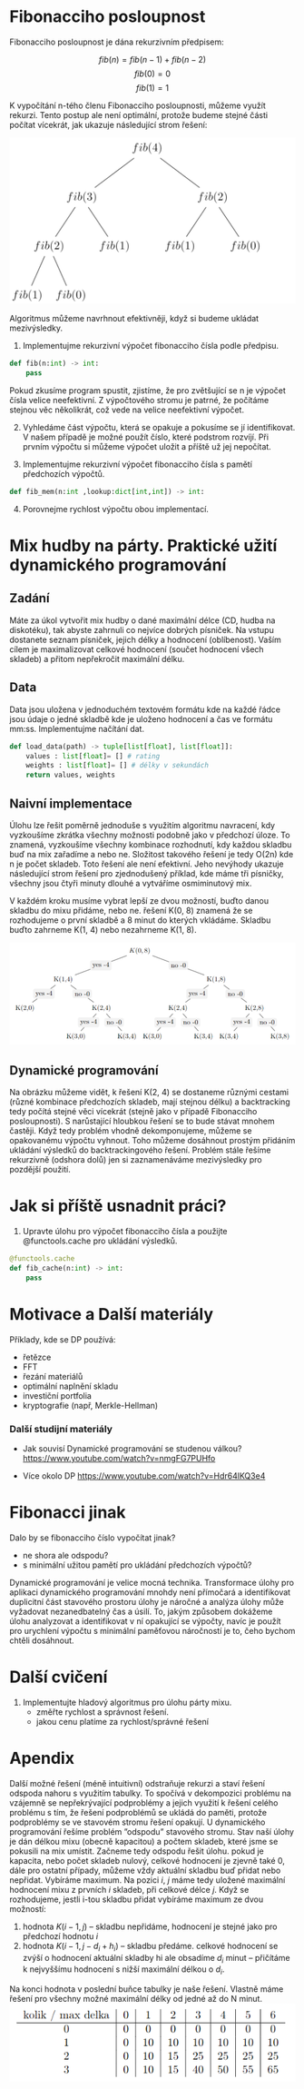 
# Fibonacciho posloupnost

Fibonacciho posloupnost je dána rekurzivním předpisem:

$$fib(n) = fib(n − 1) + fib(n − 2)$$
$$fib(0) = 0$$
$$fib(1) = 1$$

K vypočítání n-tého členu Fibonacciho posloupnosti, můžeme využít rekurzi. Tento postup ale
není optimální, protože budeme stejné části počítat vícekrát, jak ukazuje následující strom řešení:


![Výpočet n-tého čísla fibonacciho posloupnosti](img/tree.png)

Algoritmus můžeme navrhnout efektivněji, když si budeme ukládat mezivýsledky.

1. Implementujme rekurzivní výpočet fibonacciho čísla podle předpisu.
```python
def fib(n:int) -> int:
    pass
```


Pokud zkusíme program spustit, zjistíme, že pro zvětšující se n je výpočet čísla velice neefektivní. Z výpočtového stromu je patrné, že počítáme stejnou věc několikrát, což vede na velice neefektivní výpočet. 


2. Vyhledáme část výpočtu, která se opakuje a pokusíme se jí identifikovat. V našem případě je možné použít číslo, které podstrom rozvíjí. Při prvním výpočtu si můžeme výpočet uložit a příště už jej nepočítat. 

3. Implementujme rekurzivní výpočet fibonacciho čísla s pamětí předchozích výpočtů. 

```python
def fib_mem(n:int ,lookup:dict[int,int]) -> int:

```

4. Porovnejme rychlost výpočtu obou implementací. 


# Mix hudby na párty. Praktické užití dynamického programování

## Zadání
Máte za úkol vytvořit mix hudby o dané maximální délce (CD, hudba na diskotéku), tak abyste zahrnuli co nejvíce dobrých písniček. 
Na vstupu dostanete seznam písniček, jejich délky a hodnocení
(oblíbenost). Vaším cílem je maximalizovat celkové hodnocení (součet hodnocení všech skladeb) a
přitom nepřekročit maximální délku.



## Data
Data jsou uložena v jednoduchém textovém formátu kde na každé řádce jsou údaje o jedné skladbě
kde je uloženo hodnocení a čas ve formátu mm:ss. Implementujme načítání dat. 

```python
def load_data(path) -> tuple[list[float], list[float]]:
    values : list[float]= [] # rating
    weights : list[float]= [] # délky v sekundách
    return values, weights
```


## Naivní implementace

Úlohu lze řešit poměrně jednoduše s využitím algoritmu navracení, kdy vyzkoušíme zkrátka
všechny možnosti podobně jako v předchozí úloze. To znamená, vyzkoušíme všechny kombinace
rozhodnutí, kdy každou skladbu buď na mix zařadíme a nebo ne. Složitost takového řešení je tedy
O(2n) kde n je počet skladeb. Toto řešení ale není efektivní. Jeho nevýhody ukazuje následující strom řešení pro zjednodušený příklad, kde máme tři písničky, všechny jsou čtyři minuty dlouhé a vytváříme osmiminutový mix.

V každém kroku musíme vybrat lepší ze dvou možností, buďto danou skladbu do mixu přidáme,
nebo ne. řešení K(0, 8) znamená že se rozhodujeme o první skladbě a 8 minut do kterých vkládáme.
Skladbu buďto zahrneme K(1, 4) nebo nezahrneme K(1, 8).

![knapsack](img/knapsack.png)



##  Dynamické programování
Na obrázku můžeme vidět, k řešení K(2, 4) se dostaneme různými cestami (různé kombinace předchozích skladeb, mají stejnou délku) a backtracking tedy počítá stejné věci vícekrát (stejně jako
v případě Fibonacciho posloupnosti). S narůstající hloubkou řešení se to bude stávat mnohem
častěji. Když tedy problém vhodně dekomponujeme, můžeme se opakovanému výpočtu vyhnout.
Toho můžeme dosáhnout prostým přidáním ukládání výsledků do backtrackingového řešení. Problém stále řešíme rekurzivně (odshora dolů) jen si zaznamenáváme mezivýsledky pro pozdější
použití.


# Jak si příště usnadnit práci? 
1. Upravte úlohu pro výpočet fibonacciho čísla a použijte @functools.cache pro ukládání výsledků. 
```python 
@functools.cache
def fib_cache(n:int) -> int:
    pass
```


# Motivace a Další materiály


Příklady, kde se DP používá: 
- řetězce
- FFT
- řezání materiálů
- optimální naplnění skladu
- investiční portfolia
- kryptografie (např, Merkle-Hellman)

### Další studijní materiály
- Jak souvisí Dynamické programování se studenou válkou? https://www.youtube.com/watch?v=nmgFG7PUHfo

- Více okolo DP https://www.youtube.com/watch?v=Hdr64lKQ3e4



# Fibonacci jinak 
Dalo by se fibonacciho číslo vypočítat jinak? 
- ne shora ale odspodu? 
- s minimální užitou pamětí pro ukládání předchozích výpočtů? 

Dynamické programování je velice mocná technika. Transformace úlohy pro aplikaci dynamického programování mnohdy není přímočará a identifikovat duplicitní část stavového prostoru úlohy je náročné a analýza úlohy  může vyžadovat nezanedbatelný čas a úsilí. To, jakým způsobem dokážeme úlohu analyzovat a identifikovat v ní opakující se výpočty, navíc je použít pro urychlení výpočtu s minimální paměťovou náročností je to, čeho bychom chtěli dosáhnout. 


# Další cvičení
1. Implementujte hladový algoritmus pro úlohu párty mixu. 
    - změřte rychlost a správnost řešení. 
    - jakou cenu platíme za rychlost/správné řešení


# Apendix

Další možné řešení (méně intuitivní) odstraňuje rekurzi a staví řešení odspoda nahoru s využitím tabulky. 
To spočívá v dekompozici problému na vzájemně se nepřekrývající podproblémy a jejich využití k řešení celého problému s tím, že řešení podproblémů se ukládá do paměti, protože podproblémy se ve stavovém stromu řešení opakují. 
U dynamického programování řešíme problém ”odspodu” stavového stromu. Stav naší úlohy je dán délkou mixu (obecně kapacitou) a počtem skladeb, které jsme se pokusili na mix umístit. Začneme tedy odspodu řešit úlohu. pokud je kapacita, nebo počet skladeb nulový, celkové hodnocení je zjevně také 0, dále pro ostatní případy, můžeme vždy aktuální skladbu buď přidat nebo nepřidat. 
Vybíráme maximum. Na pozici $i$, $j$ máme tedy uložené maximální hodnocení mixu z prvních $i$ skladeb, při celkové délce $j$. Když se rozhodujeme, jestli i-tou skladbu přidat vybíráme maximum ze dvou možností:

1. hodnota $K(i − 1, j)$ – skladbu nepřidáme, hodnocení je stejné jako pro předchozí hodnotu $i$
2. hodnota $K(i−1, j −d_i +h_i)$ – skladbu předáme. celkové hodnocení se zvýší o hodnocení aktuální skladby hi ale obsadíme $d_i$ minut – přičítáme k nejvyššímu hodnocení s nižší maximální délkou o $d_i$.

Na konci hodnota v poslední buňce tabulky je naše řešení. Vlastně máme řešení pro všechny možné
maximální délky od jedné až do N minut.
![knapsack tabulkou](img/knapsack_tab.png)


